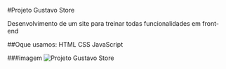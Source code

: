#Projeto Gustavo Store

Desenvolvimento de um site para treinar todas funcionalidades em front-end

##Oque usamos:
HTML
CSS
JavaScript

###imagem
![Projeto Gustavo Store](https://github.com/user-attachments/assets/500d7fbe-6bc8-40e6-b951-fcea301982fd)
